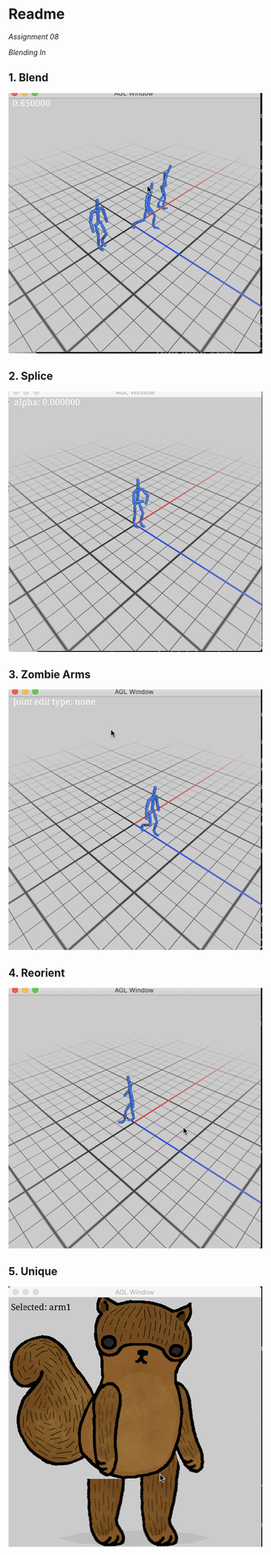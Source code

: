# Readme

*Assignment 08*

*Blending In*

## 1. Blend

<img src='https://github.com/foqiashahid112/animation-toolkit/blob/main/assignments/a8-blend/blend.gif' title='blend' width='' alt='blend' />

## 2. Splice

<img src='https://github.com/foqiashahid112/animation-toolkit/blob/main/assignments/a8-blend/splice.gif' title='splice' width='' alt='splice' />


## 3. Zombie Arms

<img src='https://github.com/foqiashahid112/animation-toolkit/blob/main/assignments/a8-blend/zombie-arms.gif' title='zombie' width='' alt='zombie' />

## 4. Reorient

<img src='https://github.com/foqiashahid112/animation-toolkit/blob/main/assignments/a8-blend/reorient.gif' title='reorient' width='' alt='reorient' />

## 5. Unique

<img src='https://github.com/foqiashahid112/animation-toolkit/blob/main/assignments/a7-motion/squirrel.gif' title='unique' width='' alt='unique' />




